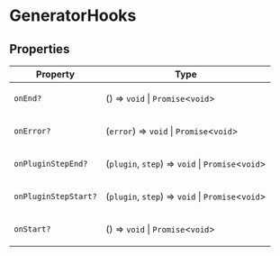 # GeneratorHooks

## Properties

<table>
<thead>
<tr>
<th>Property</th>
<th>Type</th>
</tr>
</thead>
<tbody>
<tr>
<td>

<a id="onend"></a> `onEnd?`

</td>
<td>

() => `void` \| `Promise`\<`void`\>

</td>
</tr>
<tr>
<td>

<a id="onerror"></a> `onError?`

</td>
<td>

(`error`) => `void` \| `Promise`\<`void`\>

</td>
</tr>
<tr>
<td>

<a id="onpluginstepend"></a> `onPluginStepEnd?`

</td>
<td>

(`plugin`, `step`) => `void` \| `Promise`\<`void`\>

</td>
</tr>
<tr>
<td>

<a id="onpluginstepstart"></a> `onPluginStepStart?`

</td>
<td>

(`plugin`, `step`) => `void` \| `Promise`\<`void`\>

</td>
</tr>
<tr>
<td>

<a id="onstart"></a> `onStart?`

</td>
<td>

() => `void` \| `Promise`\<`void`\>

</td>
</tr>
</tbody>
</table>
